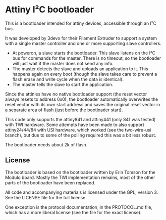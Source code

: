 Attiny I²C bootloader
=====================
This is a bootloader intended for attiny devices, accessible through an
I²C bus.

It was developed by 3devo for their Filament Extruder to support a
system with a single master controller and one or more supporting slave
controllers.
 - At poweron, a slave starts the bootloader. This slave listens on the
   I²C bus for commands for the master. There is no timeout, so the
   bootloader will just wait if the master does not send any info.
 - The master detects the slave and uploads an application to it. This
   happens again on every boot (though the slave takes care to prevent a
   flash erase and write cycle when the data is identical).
 - The master tells the slave to start the application.

Since the attinies have no native bootloader support (the reset vector
always resets to address 0x0), the bootloader automatically overwrites
the reset vector with its own start address and saves the original reset
vector in a separate area of flash (just before the bootloader start).

This code only supports the attiny841 and attiny441 (only 841 was
tested) with TWI hardware. Some attempts have been made to also support
attiny24/44/84 with USI hardware, which worked (see the two-wire-usi
branch), but due to some of the polling required this was a bit less
robust.

The bootloader needs about 2k of flash.

License
-------
The bootloader is based on the bootloader written by Erin Tomson for the
Modulo board. Mostly the TWI implementation remains, most of the other
parts of the bootloader have been replaced.

All code and accompanying materials is licensed under the GPL, version
3. See the LICENSE file for the full license.

One exception is the protocol documentation, in the PROTOCOL.md file,
which has a more liberal license (see the file for the exact license).
